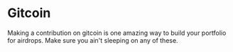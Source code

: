 # Gitcoin
Making a contribution on gitcoin is one amazing way to build your portfolio for airdrops. Make sure you ain't sleeping on any of these.
